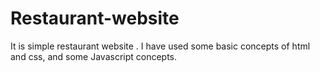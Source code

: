 # Restaurant-website
It is simple restaurant website . I have used some basic concepts of html and css, and some Javascript concepts.
